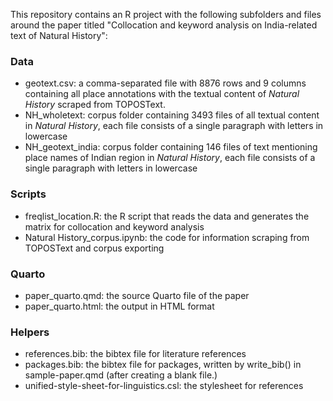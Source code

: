 This repository contains an R project with the following subfolders and files around the paper titled "Collocation and keyword analysis on India-related text of Natural History":

### Data
- geotext.csv: a comma-separated file with 8876 rows and 9 columns containing all place annotations with the textual content of *Natural History* scraped from TOPOSText.
- NH_wholetext: corpus folder containing 3493 files of all textual content in *Natural History*, each file consists of a single paragraph with letters in lowercase
- NH_geotext_india: corpus folder containing 146 files of text mentioning place names of Indian region in *Natural History*, each file consists of a single paragraph with letters in lowercase
### Scripts
- freqlist_location.R: the R script that reads the data and generates the matrix for collocation and keyword analysis
- Natural History_corpus.ipynb: the code for information scraping from TOPOSText and corpus exporting
### Quarto
- paper_quarto.qmd: the source Quarto file of the paper
- paper_quarto.html: the output in HTML format
### Helpers
- references.bib: the bibtex file for literature references
- packages.bib: the bibtex file for packages, written by write_bib() in sample-paper.qmd (after creating a blank file.)
- unified-style-sheet-for-linguistics.csl: the stylesheet for references
